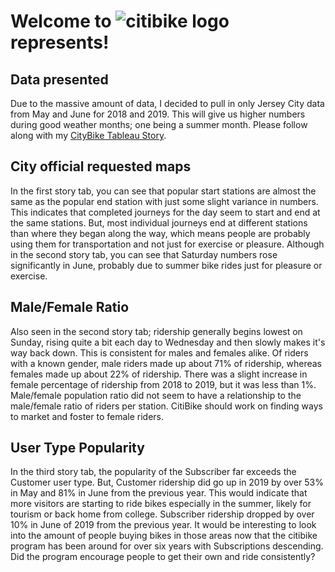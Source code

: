 # Welcome to ![citibike logo](https://github.com/rneitzey/rneitzey/blob/master/citibike.jpg) represents!

## Data presented
Due to the massive amount of data, I decided to pull in only Jersey City data from May and June for 2018 and 2019. This will give us higher numbers during good weather months; one being a summer month. Please follow along with my [CityBike Tableau Story](https://public.tableau.com/profile/regina.neitzey#!/vizhome/CityBike_15846743652260/20182019fromMayJune-JerseyCitydata). 

## City official requested maps
In the first story tab, you can see that popular start stations are almost the same as the popular end station with just some slight variance in numbers. This indicates that completed journeys for the day seem to start and end at the same stations.  But, most individual journeys end at different stations than where they began along the way, which means people are probably using them for transportation and not just for exercise or pleasure. Although in the second story tab, you can see that Saturday numbers rose significantly in June, probably due to summer bike rides just for pleasure or exercise. 

## Male/Female Ratio
Also seen in the second story tab; ridership generally begins lowest on Sunday, rising quite a bit each day to Wednesday and then slowly makes it's way back down. This is consistent for males and females alike. Of riders with a known gender, male riders made up about 71% of ridership, whereas females made up about 22% of ridership. There was a slight increase in female percentage of ridership from 2018 to 2019, but it was less than 1%. Male/female population ratio did not seem to have a relationship to the male/female ratio of riders per station. CitiBike should work on finding ways to market and foster to female riders. 

## User Type Popularity
In the third story tab, the popularity of the Subscriber far exceeds the Customer user type. But, Customer ridership did go up in 2019 by over 53% in May and 81% in June from the previous year. This would indicate that more visitors are starting to ride bikes especially in the summer, likely for tourism or back home from college. Subscriber ridership dropped by over 10% in June of 2019 from the previous year. It would be interesting to look into the amount of people buying bikes in those areas now that the citibike program has been around for over six years with Subscriptions descending. Did the program encourage people to get their own and ride consistently? 
